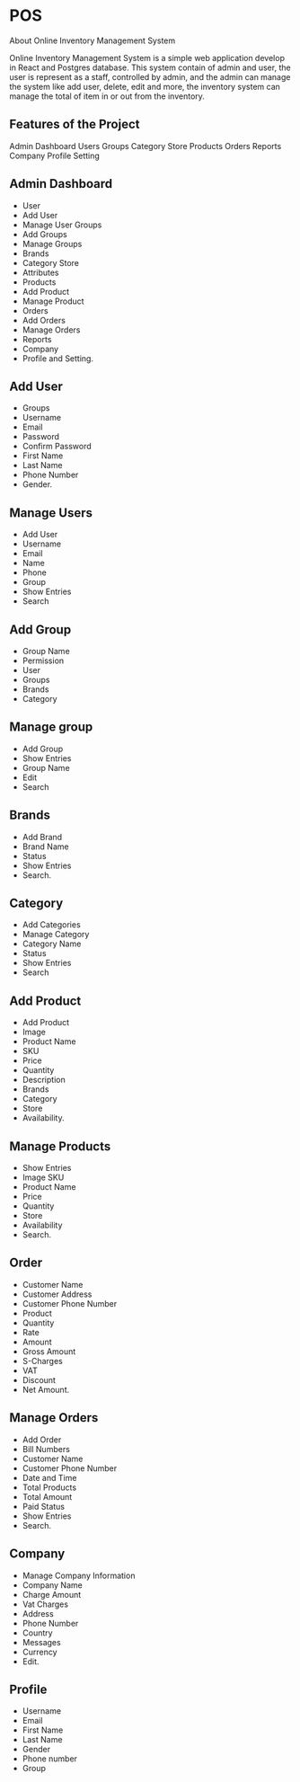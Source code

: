 # POS
About Online Inventory Management System

Online Inventory Management System is a simple web application develop in React and Postgres database. This system contain of admin and user, the user is represent as a staff, controlled by admin, and the admin can manage the system like add user, delete, edit and more, the inventory system can manage the total of item in or out from the inventory.

## Features of the Project

   Admin Dashboard
    Users
    Groups
    Category
    Store
    Products
    Orders
    Reports
    Company
    Profile
    Setting
    
## Admin Dashboard

- User
- Add User 
- Manage User Groups
- Add Groups 
- Manage Groups
- Brands
- Category Store
- Attributes 
- Products 
- Add Product 
- Manage Product
- Orders 
- Add Orders
- Manage Orders 
- Reports 
- Company
- Profile and Setting.

## Add User

- Groups
- Username
- Email 
- Password
- Confirm Password
- First Name
- Last Name
- Phone Number
- Gender.

## Manage Users

- Add User 
- Username
- Email
- Name
- Phone 
- Group
- Show Entries
- Search

## Add Group

- Group Name
- Permission
- User
- Groups
- Brands
- Category

## Manage group

- Add Group
- Show Entries
- Group Name
- Edit
- Search

## Brands

- Add Brand
- Brand Name
- Status
- Show Entries
- Search.

## Category

- Add Categories
- Manage Category
- Category Name
- Status
- Show Entries
- Search

## Add Product

- Add Product
- Image
- Product Name
- SKU
- Price
- Quantity
- Description
- Brands
- Category
- Store
- Availability.

## Manage Products

- Show Entries
- Image SKU
- Product Name
- Price
- Quantity
- Store
- Availability 
- Search.

## Order
- Customer Name
- Customer Address
- Customer Phone Number
- Product
- Quantity
- Rate
- Amount
- Gross Amount
- S-Charges
- VAT
- Discount
- Net Amount.

## Manage Orders

- Add Order
- Bill Numbers
- Customer Name
- Customer Phone Number
- Date and Time
- Total Products
- Total Amount
- Paid Status
- Show Entries
- Search.

## Company

- Manage Company Information
- Company Name
- Charge Amount
- Vat Charges
- Address
- Phone Number
- Country 
- Messages
- Currency 
- Edit.

## Profile

- Username
 - Email 
 - First Name
 - Last Name
 - Gender
 - Phone number
 - Group
